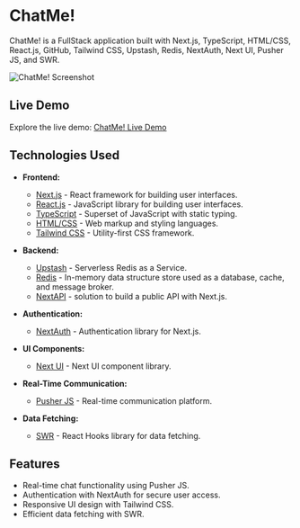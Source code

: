 # ChatMe!

ChatMe! is a FullStack application built with Next.js, TypeScript, HTML/CSS, React.js, GitHub, Tailwind CSS, Upstash, Redis, NextAuth, Next UI, Pusher JS, and SWR.

![ChatMe! Screenshot](https://i.imgur.com/hMpoxFL.png)

## Live Demo

Explore the live demo: [ChatMe! Live Demo](https://chatme-project.vercel.app/)

## Technologies Used

- **Frontend:**

  - [Next.js](https://nextjs.org/) - React framework for building user interfaces.
  - [React.js](https://reactjs.org/) - JavaScript library for building user interfaces.
  - [TypeScript](https://www.typescriptlang.org/) - Superset of JavaScript with static typing.
  - [HTML/CSS](https://developer.mozilla.org/en-US/docs/Web/HTML) - Web markup and styling languages.
  - [Tailwind CSS](https://tailwindcss.com/) - Utility-first CSS framework.

- **Backend:**

  - [Upstash](https://upstash.com/) - Serverless Redis as a Service.
  - [Redis](https://redis.io/) - In-memory data structure store used as a database, cache, and message broker.
  - [NextAPI](https://nextjs.org/docs/pages/building-your-application/routing/api-routes) - solution to build a public API with Next.js.

- **Authentication:**

  - [NextAuth](https://next-auth.js.org/) - Authentication library for Next.js.

- **UI Components:**

  - [Next UI](https://nextui.org/) - Next UI component library.

- **Real-Time Communication:**

  - [Pusher JS](https://pusher.com/docs) - Real-time communication platform.

- **Data Fetching:**
  - [SWR](https://swr.vercel.app/) - React Hooks library for data fetching.

## Features

- Real-time chat functionality using Pusher JS.
- Authentication with NextAuth for secure user access.
- Responsive UI design with Tailwind CSS.
- Efficient data fetching with SWR.
